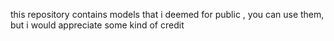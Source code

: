 this repository contains models that i deemed for public , you can use them, but i would appreciate some kind of credit
